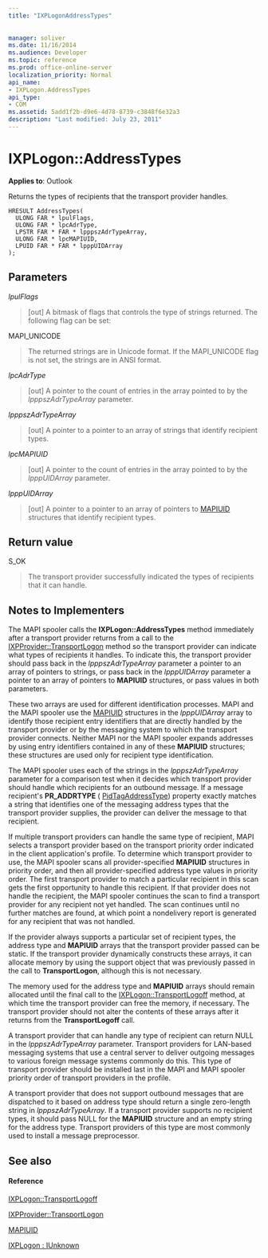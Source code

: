 ```yaml
---
title: "IXPLogonAddressTypes"
 
 
manager: soliver
ms.date: 11/16/2014
ms.audience: Developer
ms.topic: reference
ms.prod: office-online-server
localization_priority: Normal
api_name:
- IXPLogon.AddressTypes
api_type:
- COM
ms.assetid: 5add1f2b-d9e6-4d78-8739-c3848f6e32a3
description: "Last modified: July 23, 2011"
---
```


# IXPLogon::AddressTypes

  
  
**Applies to**: Outlook 
  
Returns the types of recipients that the transport provider handles.
  
```
HRESULT AddressTypes(
  ULONG FAR * lpulFlags,
  ULONG FAR * lpcAdrType,
  LPSTR FAR * FAR * lpppszAdrTypeArray,
  ULONG FAR * lpcMAPIUID,
  LPUID FAR * FAR * lpppUIDArray
);
```

## Parameters

 _lpulFlags_
  
> [out] A bitmask of flags that controls the type of strings returned. The following flag can be set:
    
MAPI_UNICODE 
  
> The returned strings are in Unicode format. If the MAPI_UNICODE flag is not set, the strings are in ANSI format.
    
 _lpcAdrType_
  
> [out] A pointer to the count of entries in the array pointed to by the  _lpppszAdrTypeArray_ parameter. 
    
 _lpppszAdrTypeArray_
  
> [out] A pointer to a pointer to an array of strings that identify recipient types.
    
 _lpcMAPIUID_
  
> [out] A pointer to the count of entries in the array pointed to by the  _lpppUIDArray_ parameter. 
    
 _lpppUIDArray_
  
> [out] A pointer to a pointer to an array of pointers to [MAPIUID](mapiuid.md) structures that identify recipient types. 
    
## Return value

S_OK 
  
> The transport provider successfully indicated the types of recipients that it can handle.
    
## Notes to Implementers

The MAPI spooler calls the **IXPLogon::AddressTypes** method immediately after a transport provider returns from a call to the [IXPProvider::TransportLogon](ixpprovider-transportlogon.md) method so the transport provider can indicate what types of recipients it handles. To indicate this, the transport provider should pass back in the  _lpppszAdrTypeArray_ parameter a pointer to an array of pointers to strings, or pass back in the  _lpppUIDArray_ parameter a pointer to an array of pointers to **MAPIUID** structures, or pass values in both parameters. 
  
These two arrays are used for different identification processes. MAPI and the MAPI spooler use the [MAPIUID](mapiuid.md) structures in the  _lpppUIDArray_ array to identify those recipient entry identifiers that are directly handled by the transport provider or by the messaging system to which the transport provider connects. Neither MAPI nor the MAPI spooler expands addresses by using entry identifiers contained in any of these **MAPIUID** structures; these structures are used only for recipient type identification. 
  
The MAPI spooler uses each of the strings in the  _lpppszAdrTypeArray_ parameter for a comparison test when it decides which transport provider should handle which recipients for an outbound message. If a message recipient's **PR_ADDRTYPE** ( [PidTagAddressType](pidtagaddresstype-canonical-property.md)) property exactly matches a string that identifies one of the messaging address types that the transport provider supplies, the provider can deliver the message to that recipient.
  
If multiple transport providers can handle the same type of recipient, MAPI selects a transport provider based on the transport priority order indicated in the client application's profile. To determine which transport provider to use, the MAPI spooler scans all provider-specified **MAPIUID** structures in priority order, and then all provider-specified address type values in priority order. The first transport provider to match a particular recipient in this scan gets the first opportunity to handle this recipient. If that provider does not handle the recipient, the MAPI spooler continues the scan to find a transport provider for any recipient not yet handled. The scan continues until no further matches are found, at which point a nondelivery report is generated for any recipient that was not handled. 
  
If the provider always supports a particular set of recipient types, the address type and **MAPIUID** arrays that the transport provider passed can be static. If the transport provider dynamically constructs these arrays, it can allocate memory by using the support object that was previously passed in the call to **TransportLogon**, although this is not necessary.
  
The memory used for the address type and **MAPIUID** arrays should remain allocated until the final call to the [IXPLogon::TransportLogoff](ixplogon-transportlogoff.md) method, at which time the transport provider can free the memory, if necessary. The transport provider should not alter the contents of these arrays after it returns from the **TransportLogoff** call. 
  
A transport provider that can handle any type of recipient can return NULL in the  _lpppszAdrTypeArray_ parameter. Transport providers for LAN-based messaging systems that use a central server to deliver outgoing messages to various foreign message systems commonly do this. This type of transport provider should be installed last in the MAPI and MAPI spooler priority order of transport providers in the profile. 
  
A transport provider that does not support outbound messages that are dispatched to it based on address type should return a single zero-length string in  _lpppszAdrTypeArray_. If a transport provider supports no recipient types, it should pass NULL for the **MAPIUID** structure and an empty string for the address type. Transport providers of this type are most commonly used to install a message preprocessor. 
  
## See also

#### Reference

[IXPLogon::TransportLogoff](ixplogon-transportlogoff.md)
  
[IXPProvider::TransportLogon](ixpprovider-transportlogon.md)
  
[MAPIUID](mapiuid.md)
  
[IXPLogon : IUnknown](ixplogoniunknown.md)

